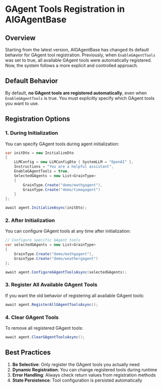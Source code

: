 # GAgent Tools Registration in AIGAgentBase

## Overview

Starting from the latest version, AIGAgentBase has changed its default behavior for GAgent tool registration. Previously, when `EnableGAgentTools` was set to true, all available GAgent tools were automatically registered. Now, the system follows a more explicit and controlled approach.

## Default Behavior

By default, **no GAgent tools are registered automatically**, even when `EnableGAgentTools` is true. You must explicitly specify which GAgent tools you want to use.

## Registration Options

### 1. During Initialization

You can specify GAgent tools during agent initialization:

```csharp
var initDto = new InitializeDto
{
    LLMConfig = new LLMConfigDto { SystemLLM = "OpenAI" },
    Instructions = "You are a helpful assistant",
    EnableGAgentTools = true,
    SelectedGAgents = new List<GrainType>
    {
        GrainType.Create("demo/mathgagent"),
        GrainType.Create("demo/timegagent")
    }
};

await agent.InitializeAsync(initDto);
```

### 2. After Initialization

You can configure GAgent tools at any time after initialization:

```csharp
// Configure specific GAgent tools
var selectedGAgents = new List<GrainType>
{
    GrainType.Create("demo/mathgagent"),
    GrainType.Create("demo/weathergagent")
};

await agent.ConfigureGAgentToolsAsync(selectedGAgents);
```

### 3. Register All Available GAgent Tools

If you want the old behavior of registering all available GAgent tools:

```csharp
await agent.RegisterAllGAgentToolsAsync();
```

### 4. Clear GAgent Tools

To remove all registered GAgent tools:

```csharp
await agent.ClearGAgentToolsAsync();
```

## Best Practices

1. **Be Selective**: Only register the GAgent tools you actually need
2. **Dynamic Registration**: You can change registered tools during runtime
3. **Error Handling**: Always check return values from registration methods
4. **State Persistence**: Tool configuration is persisted automatically